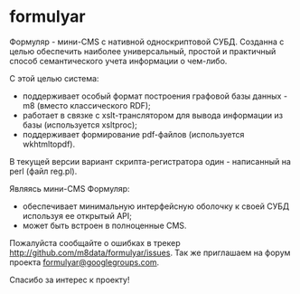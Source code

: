 # formulyar
Формуляр - мини-CMS с нативной односкриптовой СУБД. 
Созданна с целью обеспечить наиболее универсальный, простой и практичный способ семантического учета информации о чем-либо.

С этой целью система:
- поддерживает особый формат построения графовой базы данных - m8 (вместо классического RDF);
- работает в связке с xslt-транслятором для вывода информации из базы (используется xsltproc);
- поддерживает формирование pdf-файлов (используется wkhtmltopdf).

В текущей версии вариант скрипта-регистратора один - написанный на perl (файл reg.pl).

Являясь мини-CMS Формуляр:
- обеспечивает минимальную интерфейсную оболочку к своей СУБД используя ее открытый API;
- может быть встроен в полноценные CMS. 

Пожалуйста сообщайте о ошибках в трекер http://github.com/m8data/formulyar/issues. Так же приглашаем на форум проекта formulyar@googlegroups.com.

Спасибо за интерес к проекту!